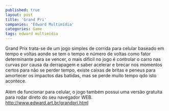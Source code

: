 ```yaml
---
published: true
layout: post
title: 'Grand Pri'
companies: 'Edward Multimídia'
categories: Game
tags: edward multimídia
---
```

Grand Prix trata-se de um jogo simples de corrida para celular baseado em tempo e voltas aonde se tem o tempo e n&uacute;mero de voltas como fator determinante para se vencer, o mais dificil no jogo &eacute; controlar o carro nas curvas por causa da derrapagem e saber acelerar e brecar nos momentos certos para n&atilde;o se perder tempo, existe caixas de britas e peneus para amortecer os impactos das batidas, mas se perde muito tempo qdo isto acontece.<br /><br />Al&eacute;m de funcionar para celular, o jogo tamb&eacute;m possui uma vers&atilde;o gratuita para rodar direto do seu navegador WEB.<br /><a href="http://www.edward.art.br/grandpri.html">http://www.edward.art.br/grandpri.html</a>
<br />